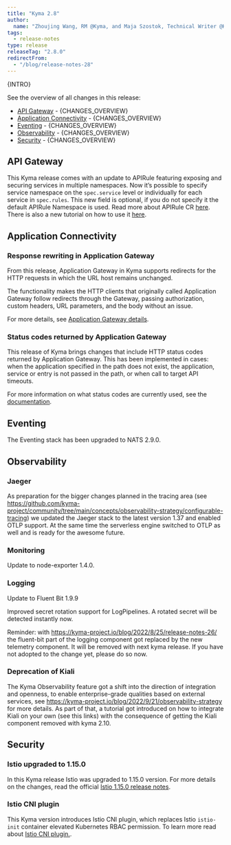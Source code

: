 ```yaml
---
title: "Kyma 2.8"
author:
  name: "Zhoujing Wang, RM @Kyma, and Maja Szostok, Technical Writer @Kyma"
tags:
  - release-notes 
type: release 
releaseTag: "2.8.0"
redirectFrom:
  - "/blog/release-notes-28"
---
```


{INTRO}

<!-- overview -->

See the overview of all changes in this release:

- [API Gateway](#api-gateway) - {CHANGES_OVERVIEW}
- [Application Connectivity]() - {CHANGES_OVERVIEW}
- [Eventing](#eventing) - {CHANGES_OVERVIEW}
- [Observability](#observability) - {CHANGES_OVERVIEW}
- [Security](#security) - {CHANGES_OVERVIEW}

## API Gateway

This Kyma release comes with an update to APIRule featuring exposing and securing services in multiple namespaces. Now it’s possible to specify service namespace on the `spec.service` level or individually for each service in `spec.rules`. This new field is optional, if you do not specify it the default APIRule Namespace is used. Read more about APIRule CR [here](https://kyma-project.io/docs/kyma/latest/05-technical-reference/00-custom-resources/apix-01-apirule). There is also a new tutorial on how to use it [here](https://kyma-project.io/docs/kyma/latest/03-tutorials/00-api-exposure/apix-09-expose-workloads-multiple-namespaces/).

## Application Connectivity

### Response rewriting in Application Gateway

From this release, Application Gateway in Kyma supports redirects for the HTTP requests in which the URL host remains unchanged.

The functionality makes the HTTP clients that originally called Application Gateway follow redirects through the Gateway, passing authorization, custom headers, URL parameters, and the body without an issue.

For more details, see [Application Gateway details](https://kyma-project.io/docs/kyma/main/05-technical-reference/ac-01-application-gateway-details/).

### Status codes returned by Application Gateway

This release of Kyma brings changes that include HTTP status codes returned by Application Gateway. This has been implemented in cases: when the application specified in the path does not exist, the application, service or entry is not passed in the path, or when call to target API timeouts.

For more information on what status codes are currently used, see the [documentation](https://github.com/kyma-project/kyma/blob/main/components/central-application-gateway/README.md).

## Eventing

The Eventing stack has been upgraded to NATS 2.9.0.

## Observability

### Jaeger 

As preparation for the bigger changes planned in the tracing area (see https://github.com/kyma-project/community/tree/main/concepts/observability-strategy/configurable-tracing) we updated the Jaeger stack to the latest version 1.37 and enabled OTLP support. At the same time the serverless engine switched to OTLP as well and is ready for the awesome future.

### Monitoring 

Update to node-exporter 1.4.0.

### Logging 

Update to Fluent Bit 1.9.9 

Improved secret rotation support for LogPipelines. A rotated secret will be detected instantly now.

Reminder: with https://kyma-project.io/blog/2022/8/25/release-notes-26/ the fluent-bit part of the logging component got replaced by the new telemetry component. It will be removed with next kyma release. If you have not adopted to the change yet, please do so now. 

### Deprecation of Kiali

The Kyma Observability feature got a shift into the direction of integration and openness, to enable enterprise-grade qualities based on external services, see https://kyma-project.io/blog/2022/9/21/observability-strategy for more details. As part of that, a tutorial got introduced on how to integrate Kiali on your own (see this links) with the consequence of getting the Kiali component removed with kyma 2.10.
 
## Security

### Istio upgraded to 1.15.0 

In this Kyma release Istio was upgraded to 1.15.0 version. For more details on the changes, read the official [Istio 1.15.0 release notes](https://istio.io/latest/news/releases/1.15.x/announcing-1.15/). 

### Istio CNI plugin

This Kyma version introduces Istio CNI plugin, which replaces Istio `istio-init` container elevated Kubernetes RBAC permission. To learn more read about [Istio CNI plugin.](https://istio.io/latest/docs/setup/additional-setup/cni/).
